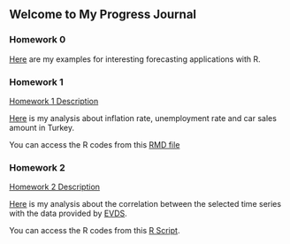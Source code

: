 ## Welcome to My Progress Journal
### Homework 0

[Here](https://bu-ie-360.github.io/fall20-fatmadumlupinar/files/example_homework_0--1-.html) are my examples for interesting forecasting applications with R.

### Homework 1

[Homework 1 Description](https://bu-ie-360.github.io/fall20-fatmadumlupinar/files/hw1/IE360_Fall20_HW1.pdf)

[Here](https://bu-ie-360.github.io/fall20-fatmadumlupinar/files/hw1/IE360_HW1.html) is my analysis about inflation rate, unemployment rate and car sales amount in Turkey.

You can access the R codes from this [RMD file](https://bu-ie-360.github.io/fall20-fatmadumlupinar/files/hw1/IE360_HW1.Rmd)

### Homework 2

[Homework 2 Description](https://bu-ie-360.github.io/fall20-fatmadumlupinar/files/hw2/IE360_Fall20_HW2.pdf) 

[Here](https://bu-ie-360.github.io/fall20-fatmadumlupinar/files/hw2/IE360_HW2.html) is my analysis about the correlation between the selected time series with the data provided by [EVDS](https://evds2.tcmb.gov.tr/). 

You can access the R codes from this [R Script](https://bu-ie-360.github.io/fall20-fatmadumlupinar/files/hw2/hw2draft.R).
